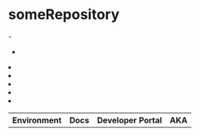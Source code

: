 # someRepository

-<table>
-  <tr>
-    <th>Environment</th>
-    <th>Docs</th>
-    <th>Developer Portal</th>
-    <th>AKA</th>
-  </tr>
